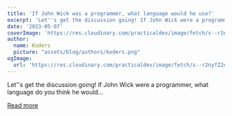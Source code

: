 ```yaml
---
title: 'If John Wick was a programmer, what language would he use?'
excerpt: 'Let''s get the discussion going! If John Wick were a programmer, what language do you think he would...'
date: '2023-05-07'
coverImage: 'https://res.cloudinary.com/practicaldev/image/fetch/s--r2nyfZ2e--/c_imagga_scale,f_auto,fl_progressive,h_420,q_auto,w_1000/https://dev-to-uploads.s3.amazonaws.com/uploads/articles/gld3dvz5ovuo9pp653af.jpg'
author:
  name: Koders
  picture: "assets/blog/authors/koders.png"
ogImage:
  url: 'https://res.cloudinary.com/practicaldev/image/fetch/s--r2nyfZ2e--/c_imagga_scale,f_auto,fl_progressive,h_420,q_auto,w_1000/https://dev-to-uploads.s3.amazonaws.com/uploads/articles/gld3dvz5ovuo9pp653af.jpg'
---
```


Let''s get the discussion going! If John Wick were a programmer, what language do you think he would...

[Read more](https://dev.to/ugbabeog/if-john-wick-was-a-programmer-what-language-would-he-use-5949)
